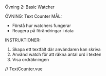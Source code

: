 Övning 2: Basic Watcher

ÖVNING: Text Counter
MÅL:

- Förstå hur watchers fungerar
- Reagera på förändringar i data

INSTRUKTIONER:

1. Skapa ett textfält där användaren kan skriva
2. Använd watch för att räkna antal ord i texten
3. Visa ordräkningen

// TextCounter.vue
<template>

  <div>
    <input type="text" v-model="text">
    <p>Antal ord: {{ wordCount }}</p>
  </div>
</template>

<script setup>
import { ref, watch } from 'vue'

// Implementera din watcher här
</script>

